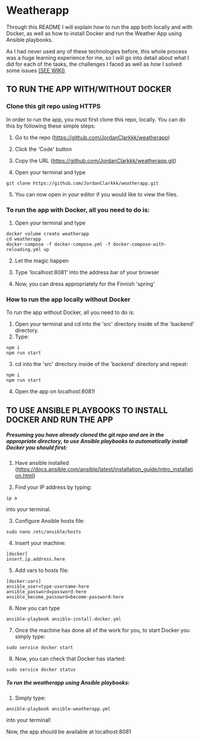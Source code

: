 # Weatherapp

Through this README I will explain how to run the app both locally and with Docker, as well as how to install Docker and run the Weather App using Ansible playbooks. 

As I had never used any of these technologies before, this whole process was a huge learning experience for me, so I will go into detail about what I did for each of the tasks, the challenges I faced as well as how I solved some issues [(SEE WIKI)](https://github.com/JordanClarkkk/weatherapp/wiki/Eficode-WeatherApp-Tasks-Commentary).

## TO RUN THE APP WITH/WITHOUT DOCKER

### Clone this git repo using HTTPS

In order to run the app, you must first clone this repo, locally.
You can do this by following these simple steps:

1. Go to the repo (https://github.com/JordanClarkkk/weatherapp)

2. Click the 'Code' button

3. Copy the URL (https://github.com/JordanClarkkk/weatherapp.git)

4. Open your terminal and type 
```
git clone https://github.com/JordanClarkkk/weatherapp.git 
```
5. You can now open in your editor if you would like to view the files.

### To run the app with Docker, all you need to do is:

1. Open your terminal and type
```
docker volume create weatherapp
cd weatherapp
docker-compose -f docker-compose.yml -f docker-compose-with-reloading.yml up
```
2. Let the magic happen

3. Type 'localhost:8081' into the address bar of your browser

4. Now, you can dress appropriately for the Finnish 'spring'


### How to run the app locally without Docker

To run the app without Docker, all you need to do is:

1. Open your terminal and cd into the 'src' directory inside of the 'backend' directory.
2. Type:
```
npm i
npm run start
```
3. cd into the 'src' directory inside of the 'backend' directory and repeat:
```
npm i
npm run start
```
4. Open the app on localhost:8081!

## TO USE ANSIBLE PLAYBOOKS TO INSTALL DOCKER AND RUN THE APP

##### Presuming you have already cloned the git repo and are in the appropriate directory, to use Ansible playbooks to automatically install Docker you should first:

1. Have ansible installed (https://docs.ansible.com/ansible/latest/installation_guide/intro_installation.html)

2. Find your IP address by typing:
```
ip a
```
into your terminal.

3. Configure Ansible hosts file: 
```
sudo nano /etc/ansible/hosts
```

4. Insert your machine:
```
[docker]
insert.ip.address.here
```

5. Add vars to hosts file:
```
[docker:vars]
ansible_user=type-username-here
ansible_password=password-here
ansible_become_passowrd=become-password-here
```
6. Now you can type
```
ansible-playbook ansible-install-docker.yml

```

7. Once the machine has done all of the work for you, to start Docker you simply type:
```
sudo service docker start
```

8. Now, you can check that Docker has started:
```
sudo service docker status
```

##### To run the weatherapp using Ansible playbooks:

1. Simply type:
```
ansible-playbook ansible-weatherapp.yml
```
into your terminal!

Now, the app should be available at localhost:8081

